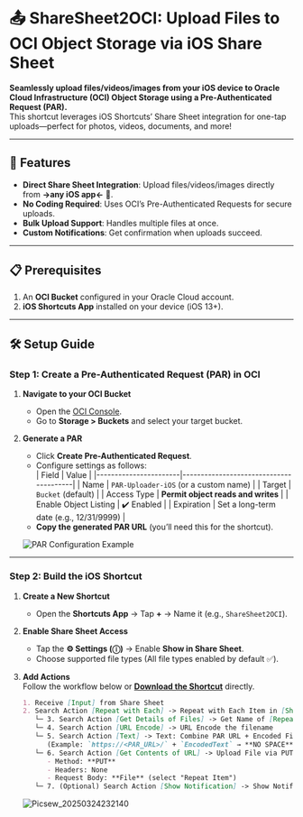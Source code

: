 # 📤 ShareSheet2OCI: Upload Files to OCI Object Storage via iOS Share Sheet

**Seamlessly upload files/videos/images from your iOS device to Oracle Cloud Infrastructure (OCI) Object Storage using a Pre-Authenticated Request (PAR).**  
This shortcut leverages iOS Shortcuts’ Share Sheet integration for one-tap uploads—perfect for photos, videos, documents, and more!

---

## 🚀 Features
- **Direct Share Sheet Integration**: Upload files/videos/images directly from **→any iOS app←** 📱.
- **No Coding Required**: Uses OCI’s Pre-Authenticated Requests for secure uploads.
- **Bulk Upload Support**: Handles multiple files at once.
- **Custom Notifications**: Get confirmation when uploads succeed.

---

## 📋 Prerequisites
1. An **OCI Bucket** configured in your Oracle Cloud account.
2. **iOS Shortcuts App** installed on your device (iOS 13+).

---

## 🛠️ Setup Guide

### Step 1: Create a Pre-Authenticated Request (PAR) in OCI
1. **Navigate to your OCI Bucket**  
   - Open the [OCI Console](https://cloud.oracle.com/).
   - Go to **Storage > Buckets** and select your target bucket.

2. **Generate a PAR**  
   - Click **Create Pre-Authenticated Request**.
   - Configure settings as follows:  
     | Field                 | Value                                  |
     |-----------------------|----------------------------------------|
     | Name                  | `PAR-Uploader-iOS` (or a custom name)  |
     | Target                | `Bucket` (default)                    |
     | Access Type           | **Permit object reads and writes**    |
     | Enable Object Listing | ✔️ Enabled                            |
     | Expiration            | Set a long-term date (e.g., 12/31/9999) |
   - **Copy the generated PAR URL** (you’ll need this for the shortcut).

   ![PAR Configuration Example](https://github.com/user-attachments/assets/c2ae7462-58fd-4422-8c7c-9fa06709d520)

---

### Step 2: Build the iOS Shortcut
1. **Create a New Shortcut**  
   - Open the **Shortcuts App** → Tap **+** → Name it (e.g., `ShareSheet2OCI`).

2. **Enable Share Sheet Access**  
   - Tap the **⚙️ Settings (ⓘ)** → Enable **Show in Share Sheet**.
   - Choose supported file types (All file types enabled by default ✅).

3. **Add Actions**  
   Follow the workflow below or [**Download the Shortcut**](https://www.icloud.com/shortcuts/c70bb1b234064b04bfa2969eb60a82d4) directly.

   ```markdown
   1. Receive [Input] from Share Sheet
   2. Search Action [Repeat with Each] -> Repeat with Each Item in [Shortcut Input]
      └─ 3. Search Action [Get Details of Files] -> Get Name of [Repeat Item]
      └─ 4. Search Action [URL Encode] -> URL Encode the filename
      └─ 5. Search Action [Text] -> Text: Combine PAR URL + Encoded Filename  
         (Example: `https://<PAR_URL>/` + `EncodedText` → **NO SPACE**)
      └─ 6. Search Action [Get Contents of URL] -> Upload File via PUT Request  
         - Method: **PUT**  
         - Headers: None  
         - Request Body: **File** (select "Repeat Item")
      └─ 7. (Optional) Search Action [Show Notification] -> Show Notification on Success
   ```
   ![Picsew_20250324232140](https://github.com/user-attachments/assets/e699ecb7-38d4-4a89-bc99-ec54200544b9)




